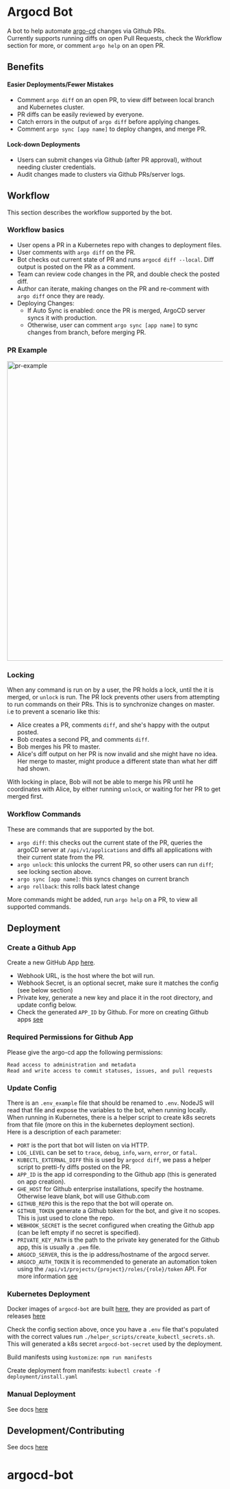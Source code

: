 # Argocd Bot
A bot to help automate [argo-cd](https://github.com/argoproj/argo-cd) changes via Github PRs.  
Currently supports running diffs on open Pull Requests, check the Workflow section for more, or comment `argo help` on an open PR.  

## Benefits
#### Easier Deployments/Fewer Mistakes
- Comment `argo diff` on an open PR, to view diff between local branch and Kubernetes cluster.
- PR diffs can be easily reviewed by everyone.
- Catch errors in the output of `argo diff` before applying changes.
- Comment `argo sync [app name]` to deploy changes, and merge PR.

#### Lock-down Deployments
- Users can submit changes via Github (after PR approval), without needing cluster credentials.
- Audit changes made to clusters via Github PRs/server logs.

## Workflow
This section describes the workflow supported by the bot.

### Workflow basics
- User opens a PR in a Kubernetes repo with changes to deployment files.
- User comments with `argo diff` on the PR.
- Bot checks out current state of PR and runs `argocd diff --local`. Diff output is posted on the PR as a comment.
- Team can review code changes in the PR, and double check the posted diff.
- Author can iterate, making changes on the PR and re-comment with `argo diff` once they are ready.
- Deploying Changes:
  - If Auto Sync is enabled: once the PR is merged, ArgoCD server syncs it with production.
  - Otherwise, user can comment `argo sync [app name]` to sync changes from branch, before merging PR.
  
### PR Example
<img width="700" alt="pr-example" src="https://raw.githubusercontent.com/marcb1/argocd-bot/master/docs/readme-images/pr-example.png">

### Locking
When any command is run on by a user, the PR holds a lock, until the it is merged, or `unlock` is run.
The PR lock prevents other users from attempting to run commands on their PRs. This is to synchronize changes on master.  
i.e to prevent a scenario like this:
- Alice creates a PR, comments `diff`, and she's happy with the output posted.
- Bob creates a second PR, and comments `diff`.
- Bob merges his PR to master.
- Alice's diff output on her PR is now invalid and she might have no idea. Her merge to master, might produce a different state than what her diff had shown.

With locking in place, Bob will not be able to merge his PR until he coordinates with Alice, by either running `unlock`, or waiting for her PR to get merged first.

### Workflow Commands
These are commands that are supported by the bot.
- `argo diff`: this checks out the current state of the PR, queries the argoCD server at `/api/v1/applications` and diffs all applications with their current state from the PR.
- `argo unlock`: this unlocks the current PR, so other users can run `diff`; see locking section above.
- `argo sync [app name]`: this syncs changes on current branch
- `argo rollback`: this rolls back latest change

More commands might be added, run `argo help` on a PR, to view all supported commands.

## Deployment

### Create a Github App
Create a new GitHub App [here](https://github.com/settings/apps/new).  
- Webhook URL, is the host where the bot will run.
- Webhook Secret, is an optional secret, make sure it matches the config (see below section)
- Private key, generate a new key and place it in the root directory, and update config below.
- Check the generated `APP_ID` by Github.
For more on creating Github apps [see](https://probot.github.io/docs/development/#manually-configuring-a-github-app)

### Required Permissions for Github App
Please give the argo-cd app the following permissions:
```
Read access to administration and metadata
Read and write access to commit statuses, issues, and pull requests 
```

### Update Config
There is an `.env_example` file that should be renamed to `.env`. NodeJS will read that file and expose the variables to the bot, when running locally.  
When running in Kubernetes, there is a helper script to create k8s secrets from that file (more on this in the kubernetes deployment section).  
Here is a description of each parameter:
- `PORT` is the port that bot will listen on via HTTP.
- `LOG_LEVEL` can be set to `trace`, `debug`, `info`, `warn`, `error`, or `fatal`.
- `KUBECTL_EXTERNAL_DIFF` this is used by `argocd diff`, we pass a helper script to pretti-fy diffs posted on the PR.
- `APP_ID` is the app id corresponding to the Github app (this is generated on app creation).
- `GHE_HOST` for Github enterprise installations, specify the hostname. Otherwise leave blank, bot will use Github.com
- `GITHUB_REPO` this is the repo that the bot will operate on.
- `GITHUB_TOKEN` generate a Github token for the bot, and give it no scopes. This is just used to clone the repo.
- `WEBHOOK_SECRET` is the secret configured when creating the Github app (can be left empty if no secret is specified).
- `PRIVATE_KEY_PATH` is the path to the private key generated for the Github app, this is usually a `.pem` file.
- `ARGOCD_SERVER`, this is the ip address/hostname of the argocd server.
- `ARGOCD_AUTH_TOKEN` it is recommended to generate an automation token using the `/api/v1/projects/{project}/roles/{role}/token` API. For more information [see](https://argoproj.github.io/argo-cd/operator-manual/security/#authentication)

### Kubernetes Deployment
Docker images of `argocd-bot` are built [here](https://cloud.docker.com/repository/docker/marcb1/argocd-bot), they are provided as part of releases [here](https://github.com/marcb1/argocd-bot/releases)

Check the config section above, once you have a `.env` file that's populated with the correct values run `./helper_scripts/create_kubectl_secrets.sh`.  
This will generated a k8s secret `argocd-bot-secret` used by the deployment.  

Build manifests using `kustomize`:
`npm run manifests`

Create deployment from manifests:
`kubectl create -f deployment/install.yaml`

### Manual Deployment
See docs [here](./docs/development.md#manual-deployment)

## Development/Contributing
See docs [here](docs/development.md)
# argocd-bot
